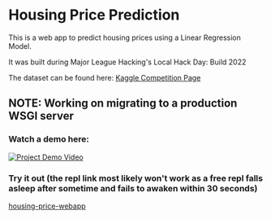 
# Housing Price Prediction

 This is a web app to predict housing prices using a Linear Regression Model. 
 
 It was built during Major League Hacking's Local Hack Day: Build 2022

 The dataset can be found here: [Kaggle Competition Page](https://www.kaggle.com/c/lhd-build-2022)

## NOTE: Working on migrating to a production WSGI server

### Watch a demo here: 
[![Project Demo Video](https://img.youtube.com/vi/LxbDrBHKo90/maxresdefault.jpg)](https://www.youtube.com/watch?v=LxbDrBHKo90)


### Try it out (the repl link most likely won't work as a free repl falls asleep after sometime and fails to awaken within 30 seconds)
[housing-price-webapp](https://house-price.sammriddh.repl.co/)
